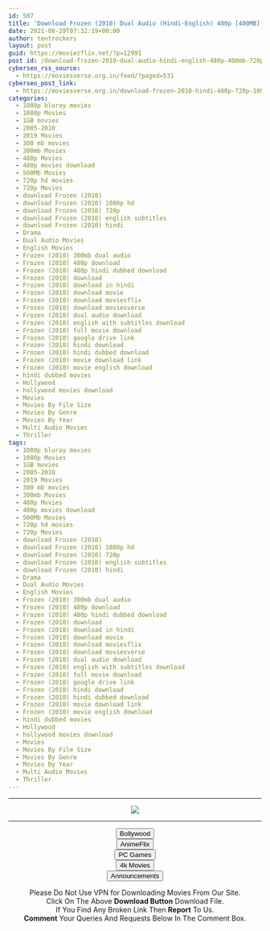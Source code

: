 ```yaml
---
id: 507
title: 'Download Frozen (2010) Dual Audio (Hindi-English) 480p [400MB] || 720p [1.1GB] || 1080p [1.6GB]'
date: 2021-08-29T07:32:19+00:00
author: tentrockers
layout: post
guid: https://moviezflix.net/?p=12991
post id: /download-frozen-2010-dual-audio-hindi-english-480p-400mb-720p-1-1gb-1080p-1-6gb/
cyberseo_rss_source:
  - https://moviesverse.org.in/feed/?paged=531
cyberseo_post_link:
  - https://moviesverse.org.in/download-frozen-2010-hindi-480p-720p-1080p/
categories:
  - 1080p bluray movies
  - 1080p Movies
  - 1GB movies
  - 2005-2010
  - 2019 Movies
  - 300 mb movies
  - 300mb Movies
  - 480p Movies
  - 480p movies download
  - 500Mb Movies
  - 720p hd movies
  - 720p Movies
  - download Frozen (2010)
  - download Frozen (2010) 1080p hd
  - download Frozen (2010) 720p
  - download Frozen (2010) english subtitles
  - download Frozen (2010) hindi
  - Drama
  - Dual Audio Movies
  - English Movies
  - Frozen (2010) 300mb dual audio
  - Frozen (2010) 480p download
  - Frozen (2010) 480p hindi dubbed download
  - Frozen (2010) download
  - Frozen (2010) download in hindi
  - Frozen (2010) download movie
  - Frozen (2010) download moviesflix
  - Frozen (2010) download moviesverse
  - Frozen (2010) dual audio download
  - Frozen (2010) english with subtitles download
  - Frozen (2010) full movie download
  - Frozen (2010) google drive link
  - Frozen (2010) hindi download
  - Frozen (2010) hindi dubbed download
  - Frozen (2010) movie download link
  - Frozen (2010) movie english download
  - hindi dubbed movies
  - Hollywood
  - hollywood movies download
  - Movies
  - Movies By File Size
  - Movies By Genre
  - Movies By Year
  - Multi Audio Movies
  - Thriller
tags:
  - 1080p bluray movies
  - 1080p Movies
  - 1GB movies
  - 2005-2010
  - 2019 Movies
  - 300 mb movies
  - 300mb Movies
  - 480p Movies
  - 480p movies download
  - 500Mb Movies
  - 720p hd movies
  - 720p Movies
  - download Frozen (2010)
  - download Frozen (2010) 1080p hd
  - download Frozen (2010) 720p
  - download Frozen (2010) english subtitles
  - download Frozen (2010) hindi
  - Drama
  - Dual Audio Movies
  - English Movies
  - Frozen (2010) 300mb dual audio
  - Frozen (2010) 480p download
  - Frozen (2010) 480p hindi dubbed download
  - Frozen (2010) download
  - Frozen (2010) download in hindi
  - Frozen (2010) download movie
  - Frozen (2010) download moviesflix
  - Frozen (2010) download moviesverse
  - Frozen (2010) dual audio download
  - Frozen (2010) english with subtitles download
  - Frozen (2010) full movie download
  - Frozen (2010) google drive link
  - Frozen (2010) hindi download
  - Frozen (2010) hindi dubbed download
  - Frozen (2010) movie download link
  - Frozen (2010) movie english download
  - hindi dubbed movies
  - Hollywood
  - hollywood movies download
  - Movies
  - Movies By File Size
  - Movies By Genre
  - Movies By Year
  - Multi Audio Movies
  - Thriller
---
```

<center>
  </p> 
  
  <hr />
  
  <p>
    <a href="http://gdrivepro.xyz/join.php" data-wpel-link="external" target="_blank" rel="nofollow external noopener noreferrer"><img src="https://i.imgur.com/FhMdWdW.png" /></a>
  </p>
  
  <hr />
  
  <p>
    <a href="https://dogemovies.xyz" target="_blank" data-wpel-link="external" rel="nofollow external noopener noreferrer"><button class="button button5">Bollywood</button></a><br /> <a href="https://animeflix.in" target="_blank" data-wpel-link="external" rel="nofollow external noopener noreferrer"><button class="button button5">AnimeFlix</button></a><br /> <a href="https://gamesflix.net/" target="_blank" data-wpel-link="external" rel="nofollow external noopener noreferrer"><button class="button button5">PC Games</button></a><br /> <a href="https://uhdmovies.in" target="_blank" data-wpel-link="external" rel="nofollow external noopener noreferrer"><button class="button button5">4k Movies</button></a><br /> <a href="https://moviesverse.org.in/announcements/" target="_blank" data-wpel-link="internal" rel="noopener"><button class="button button5">Announcements</button></a>
  </p>
  
  <div class="alert alert-danger">
    Please Do Not Use VPN for Downloading Movies From Our Site.
  </div>
  
  <div class="alert alert-success">
    Click On The Above <strong>Download Button</strong> Download File.
  </div>
  
  <div class="alert alert-warning">
    If You Find Any Broken Link Then <strong>Report</strong> To Us.
  </div>
  
  <div class="alert alert-info">
    <strong>Comment</strong> Your Queries And Requests Below In The Comment Box.
  </div>
  
  <p>
    </center>
  </p>